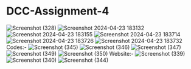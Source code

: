 # DCC-Assignment-4

![Screenshot (328)](https://github.com/KshitijKasodkar/DCC-Assignment-4/assets/143343063/43472a8d-b9c1-4b72-bbbb-3df867eee0da)
![Screenshot 2024-04-23 183132](https://github.com/KshitijKasodkar/DCC-Assignment-4/assets/143343063/7f0bfcd7-acab-43a3-9d66-c4f804233219)
![Screenshot 2024-04-23 183155](https://github.com/KshitijKasodkar/DCC-Assignment-4/assets/143343063/e64cb346-86e0-4afa-a745-187fab6107cd)
![Screenshot 2024-04-23 183714](https://github.com/KshitijKasodkar/DCC-Assignment-4/assets/143343063/bef82b61-2de4-4c88-98f9-a051568e3f9c)
![Screenshot 2024-04-23 183726](https://github.com/KshitijKasodkar/DCC-Assignment-4/assets/143343063/b73da59b-da4a-4eab-98f2-1652a00299b9)
![Screenshot 2024-04-23 183732](https://github.com/KshitijKasodkar/DCC-Assignment-4/assets/143343063/91833773-fc22-4731-9a80-ad7405c7e047)
Codes:-
![Screenshot (345)](https://github.com/KshitijKasodkar/DCC-Assignment-4/assets/143343063/80d52e21-c6bc-4f6f-b1ab-4bd9f4801fca)
![Screenshot (346)](https://github.com/KshitijKasodkar/DCC-Assignment-4/assets/143343063/81fbcec4-236f-4c61-b3c2-0077118f48df)
![Screenshot (347)](https://github.com/KshitijKasodkar/DCC-Assignment-4/assets/143343063/d6d26e58-6b5e-4ce5-bf3a-bc6ca3c53287)
![Screenshot (349)](https://github.com/KshitijKasodkar/DCC-Assignment-4/assets/143343063/a028b683-c00c-48af-ad84-7d9a41d70a7d)
![Screenshot (350)](https://github.com/KshitijKasodkar/DCC-Assignment-4/assets/143343063/16083ca4-4a48-44c1-a971-cad733696b04)
Website:-
![Screenshot (339)](https://github.com/KshitijKasodkar/DCC-Assignment-4/assets/143343063/e0acbae8-418b-41d2-98f5-21d0ed99993d)
![Screenshot (340)](https://github.com/KshitijKasodkar/DCC-Assignment-4/assets/143343063/d41578ea-6a20-4764-93ac-a4626c2e1cd0)
![Screenshot (344)](https://github.com/KshitijKasodkar/DCC-Assignment-4/assets/143343063/9014adad-468f-479d-932b-5566cb280ff4)
